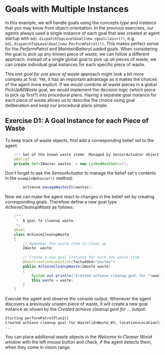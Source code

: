 # Goals with Multiple Instances

In this example, we will handle goals using the concepts *type* and *instance*
that you may know from object-orientation. In the previous exercises, our
agents always used a single instance of each goal that was created at agent
startup with `bdi.dispatchTopLevelGoal(new <goalclass>())`, e.g.
`bdi.dispatchTopLevelGoal(new PerformPatrol())`. This makes perfect
sense for the *PerformPatrol* and *MaintainBatteryLoaded* goals. When
considering the goal to pick up any known piece of waste, we can follow a
different approach: instead of a single global goal to pick up *all* pieces
of waste, we can create individual goal instances for each specific piece of
waste.

This *one goal for one piece of waste* approach might look a bit more complex
at first. Yet, it has an important advantage as it makes the choices of the
agent more explicit. If we would combine all waste pieces in a global
*PickUpAllWaste* goal, we would implement the decision logic (which piece
to pick up first?) into procedural plans. Having a separate goal instance for
each piece of waste allows us to describe the choice using goal deliberation
and keep our procedural plans simple.

## Exercise D1: A Goal Instance for each Piece of Waste

To keep track of waste objects, first add a corresponding belief set to the agent:

```java
	/** Set of the known waste items. Managed by SensorActuator object. */
	@Belief
	private Set<IWaste>	wastes	= new LinkedHashSet<>();
```

Don't forget to ask the *SensorActuator* to manage the belief set's contents
in the `exampleBehavior()` method:

```java
		actsense.manageWastesIn(wastes);
```

Now we can make the agent react to changes in the belief set by creating
corresponding goals. Therefore define a new goal type *AchieveCleanupWaste*
as follows:

```java
	/**
	 *  A goal to cleanup waste.
	 */
	@Goal
	class AchieveCleanupWaste
	{
		// Remember the waste item to clean up
		IWaste	waste;
		
		// Create a new goal instance for each new waste item
		@GoalCreationCondition(factadded="wastes")
		public AchieveCleanupWaste(IWaste waste)
		{
			System.out.println("Created achieve cleanup goal for "+waste);
			this.waste = waste;
		}
	}
```

Execute the agent and observe the console output. Whenever the agent discovers a
previously unseen piece of waste, it will create a new goal instance as shown
by the *Created achieve cleanup goal for ...* output:

```txt
Starting performPatrolPlan2()
Created achieve cleanup goal for Waste(id=Waste_#3, location=Location(x=0.3, y=0.5))
...
```

You can place additional waste objects in the *Welcome to Cleaner World*
window with the left mouse button and check, if the agent detects them,
when they come in vision range.
